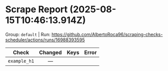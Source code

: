 # Scrape Report (2025-08-15T10:46:13.914Z)

Group: `default`  |  Run: https://github.com/AlbertoRoca96/scraping-checks-scheduler/actions/runs/16988393595

| Check | Changed | Keys | Error |
|---|:---:|:--|:--|
| `example_h1` | — |  |  |
